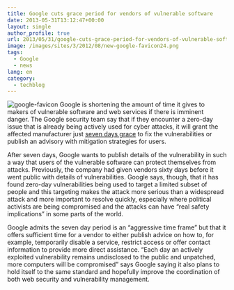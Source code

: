 ```yaml
---
title: Google cuts grace period for vendors of vulnerable software
date: 2013-05-31T13:12:47+00:00
layout: single
author_profile: true
url: 2013/05/31/google-cuts-grace-period-for-vendors-of-vulnerable-software/
image: /images/sites/3/2012/08/new-google-favicon24.png
tags:
  - Google
  - news
lang: en
category: 
  - techblog
---
```

![google-favicon](/images/2012/08/new-google-favicon24.png)
Google is shortening the amount of time it gives to makers of vulnerable software and web services if there is imminent danger. The Google security team say that if they encounter a zero-day issue that is already being actively used for cyber attacks, it will grant the affected manufacturer just [seven days grace](http://googleonlinesecurity.blogspot.com/2013/05/disclosure-timeline-for-vulnerabilities.html) to fix the vulnerabilities or publish an advisory with mitigation strategies for users.

After seven days, Google wants to publish details of the vulnerability in such a way that users of the vulnerable software can protect themselves from attacks. Previously, the company had given vendors sixty days before it went public with details of vulnerabilities. Google says, though, that it has found zero-day vulnerabilities being used to target a limited subset of people and this targeting makes the attack more serious than a widespread attack and more important to resolve quickly, especially where political activists are being compromised and the attacks can have “real safety implications” in some parts of the world.

Google admits the seven day period is an “aggressive time frame” but that it offers sufficient time for a vendor to either publish advice on how to, for example, temporarily disable a service, restrict access or offer contact information to provide more direct assistance. “Each day an actively exploited vulnerability remains undisclosed to the public and unpatched, more computers will be compromised” says Google saying it also plans to hold itself to the same standard and hopefully improve the coordination of both web security and vulnerability management.
